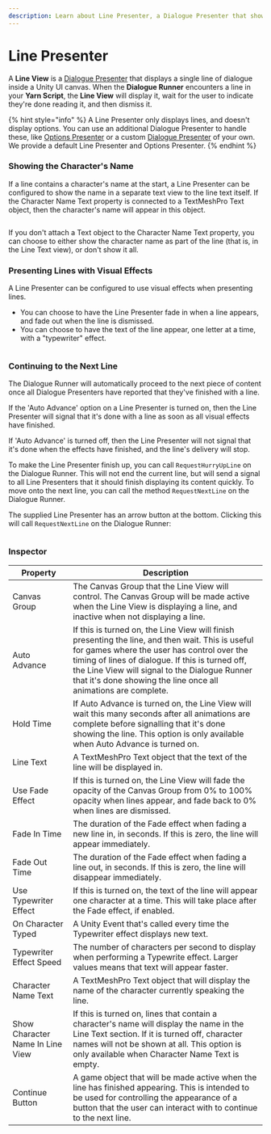 ```yaml
---
description: Learn about Line Presenter, a Dialogue Presenter that shows lines of text.
---
```


# Line Presenter

A **Line View** is a [Dialogue Presenter](./) that displays a single line of dialogue inside a Unity UI canvas. When the **Dialogue Runner** encounters a line in your **Yarn Script**, the **Line View** will display it, wait for the user to indicate they're done reading it, and then dismiss it.

{% hint style="info" %}
A Line Presenter only displays lines, and doesn't display options. You can use an additional Dialogue Presenter to handle these, like [Options Presenter](options-presenter.md) or a custom [Dialogue Presenter](custom-dialogue-views.md) of your own. We provide a default Line Presenter and Options Presenter.
{% endhint %}

### Showing the Character's Name

If a line contains a character's name at the start, a Line Presenter can be configured to show the name in a separate text view to the line text itself. If the Character Name Text property is connected to a TextMeshPro Text object, then the character's name will appear in this object.

<figure><img src="../../../.gitbook/assets/Screenshot 2025-05-15 at 1.34.37 pm.png" alt=""><figcaption></figcaption></figure>

If you don't attach a Text object to the Character Name Text property, you can choose to either show the character name as part of the line (that is, in the Line Text view), or don't show it all.

### Presenting Lines with Visual Effects

A Line Presenter can be configured to use visual effects when presenting lines.

* You can choose to have the Line Presenter fade in when a line appears, and fade out when the line is dismissed.
* You can choose to have the text of the line appear, one letter at a time, with a "typewriter" effect.

<figure><img src="../../../.gitbook/assets/Screenshot 2025-05-15 at 1.41.12 pm.png" alt=""><figcaption></figcaption></figure>

### Continuing to the Next Line

The Dialogue Runner will automatically proceed to the next piece of content once all Dialogue Presenters have reported that they've finished with a line.

If the 'Auto Advance' option on a Line Presenter is turned on, then the Line Presenter will signal that it's done with a line as soon as all visual effects have finished.

If 'Auto Advance' is turned off, then the Line Presenter will not signal that it's done when the effects have finished, and the line's delivery will stop.

To make the Line Presenter finish up, you can call `RequestHurryUpLine` on the Dialogue Runner. This will not end the current line, but will send a signal to all Line Presenters that it should finish displaying its content quickly. To move onto the next line, you can call the method `RequestNextLine` on the Dialogue Runner.

The supplied Line Presenter has an arrow button at the bottom. Clicking this will call `RequestNextLine` on the Dialogue Runner:

<figure><img src="../../../.gitbook/assets/Screenshot 2025-05-15 at 1.34.37 pm.png" alt=""><figcaption></figcaption></figure>

### Inspector

| Property                         | Description                                                                                                                                                                                                                                                                                                             |
| -------------------------------- | ----------------------------------------------------------------------------------------------------------------------------------------------------------------------------------------------------------------------------------------------------------------------------------------------------------------------- |
| Canvas Group                     | The Canvas Group that the Line View will control. The Canvas Group will be made active when the Line View is displaying a line, and inactive when not displaying a line.                                                                                                                                                |
| Auto Advance                     | If this is turned on, the Line View will finish presenting the line, and then wait. This is useful for games where the user has control over the timing of lines of dialogue. If this is turned off, the Line View will signal to the Dialogue Runner that it's done showing the line once all animations are complete. |
| Hold Time                        | If Auto Advance is turned on, the Line View will wait this many seconds after all animations are complete before signalling that it's done showing the line. This option is only available when Auto Advance is turned on.                                                                                              |
| Line Text                        | A TextMeshPro Text object that the text of the line will be displayed in.                                                                                                                                                                                                                                               |
| Use Fade Effect                  | If this is turned on, the Line View will fade the opacity of the Canvas Group from 0% to 100% opacity when lines appear, and fade back to 0% when lines are dismissed.                                                                                                                                                  |
| Fade In Time                     | The duration of the Fade effect when fading a new line in, in seconds. If this is zero, the line will appear immediately.                                                                                                                                                                                               |
| Fade Out Time                    | The duration of the Fade effect when fading a line out, in seconds. If this is zero, the line will disappear immediately.                                                                                                                                                                                               |
| Use Typewriter Effect            | If this is turned on, the text of the line will appear one character at a time. This will take place after the Fade effect, if enabled.                                                                                                                                                                                 |
| On Character Typed               | A Unity Event that's called every time the Typewriter effect displays new text.                                                                                                                                                                                                                                         |
| Typewriter Effect Speed          | The number of characters per second to display when performing a Typewrite effect. Larger values means that text will appear faster.                                                                                                                                                                                    |
| Character Name Text              | A TextMeshPro Text object that will display the name of the character currently speaking the line.                                                                                                                                                                                                                      |
| Show Character Name In Line View | If this is turned on, lines that contain a character's name will display the name in the Line Text section. If it is turned off, character names will not be shown at all. This option is only available when Character Name Text is empty.                                                                             |
| Continue Button                  | A game object that will be made active when the line has finished appearing. This is intended to be used for controlling the appearance of a button that the user can interact with to continue to the next line.                                                                                                       |
